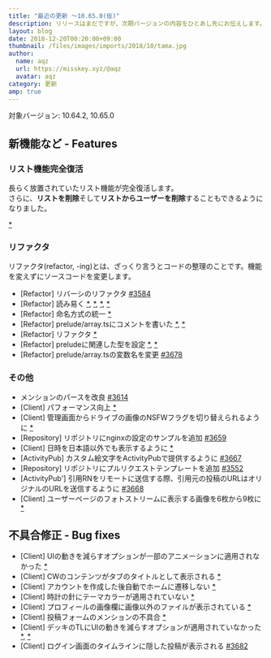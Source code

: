 ```yaml
---
title: "最近の更新 ～10.65.0(仮)"
description: リリースはまだですが、次期バージョンの内容をひとあし先にお伝えします。
layout: blog
date: 2018-12-20T00:20:00+09:00
thumbnail: /files/images/imports/2018/10/tama.jpg
author:
  name: aqz
  url: https://misskey.xyz/@aqz
  avatar: aqz
category: 更新
amp: true
---
```

対象バージョン: 10.64.2, 10.65.0

## 新機能など - Features
### リスト機能完全復活
長らく放置されていたリスト機能が完全復活します。  
さらに、**リストを削除**そして**リストからユーザーを削除**することもできるようになりました。

[*](https://github.com/syuilo/misskey/commit/e88ce1746ddab75baa2fbb70efa594c0b126859d)

### リファクタ
リファクタ(refactor, -ing)とは、ざっくり言うとコードの整理のことです。機能を変えずにソースコードを変更します。

- [Refactor] リバーシのリファクタ [#3584](https://github.com/syuilo/misskey/pull/3584)
- [Refactor] 読み易く [*](https://github.com/syuilo/misskey/commit/cddbbdf5d0e1a4c07011d0daff653aba15d10d2e), [*](https://github.com/syuilo/misskey/commit/57150fd910c06975c5310f9ec908998e13ad64e3), [*](https://github.com/syuilo/misskey/commit/91811ea5005580621464e555ea091638e5df1a0d), [*](https://github.com/syuilo/misskey/commit/80c74b1fa7b3f89d3581d7f1f48bcd7aa5b111d0)
- [Refactor] 命名方式の統一 [*](https://github.com/syuilo/misskey/commit/534de244065333c97ed11e70e4d8bb49ef0d2566)
- [Refactor] prelude/array.tsにコメントを書いた [*](https://github.com/syuilo/misskey/commit/2ee438dece36fd039dcfee291ffcc97aacd78edf), [*](https://github.com/syuilo/misskey/commit/624fd093f219d2f2eb20f566e3c5672d30639ce3)
- [Refactor] リファクタ [*](https://github.com/syuilo/misskey/commit/556677be7ae4e1075f4170dc5b92ed485f2889da)
- [Refactor] preludeに関連した型を設定 [*](https://github.com/syuilo/misskey/commit/78ec06bda3185896119378c851661322d0937a86), [*](https://github.com/syuilo/misskey/commit/8025b121af723581680f55ccb4b17d2dea9a8572)
- [Refactor] prelude/array.tsの変数名を変更 [#3678](https://github.com/syuilo/misskey/pull/3678)

### その他
- メンションのパースを改良 [#3614](https://github.com/syuilo/misskey/pull/3614)
- [Client] パフォーマンス向上 [*](https://github.com/syuilo/misskey/commit/423dc2349bd7f987f72060aba4e155264ffb6361)
- [Client] 管理画面からドライブの画像のNSFWフラグを切り替えられるように [*](https://github.com/syuilo/misskey/commit/7f77517fc80f43253a33055b64d30e6d7b751dfd)
- [Repository] リポジトリにnginxの設定のサンプルを追加 [#3659](https://github.com/syuilo/misskey/pull/3659)
- [Client] 日時を日本語以外でも表示するように [*](https://github.com/syuilo/misskey/commit/6c47bf5b76e1d8538d399c510aabcb7eeeb5729a)
- [ActivityPub] カスタム絵文字をActivityPubで提供するように [#3667](https://github.com/syuilo/misskey/pull/3667)
- [Repository] リポジトリにプルリクエストテンプレートを追加 [#3552](https://github.com/syuilo/misskey/pull/3552)
- [ActivityPub'] 引用RNをリモートに送信する際、引用元の投稿のURLはオリジナルのURLを送信するように [#3668](https://github.com/syuilo/misskey/pull/3668)
- [Client] ユーザーページのフォトストリームに表示する画像を6枚から9枚に [*](https://github.com/syuilo/misskey/commit/d15cce53374468a511c29b83b689b312092d0322)

## 不具合修正 - Bug fixes
- [Client] UIの動きを減らすオプションが一部のアニメーションに適用されなかった [*](https://github.com/syuilo/misskey/commit/7e2b70f91288813423e3108ca4f8ea7448154d8d)
- [Client] CWのコンテンツがタブのタイトルとして表示される [*](https://github.com/syuilo/misskey/commit/65d943e42a690e0915e2114819c72e96c8472398)
- [Client] アカウントを作成した後自動でホームに遷移しない [*](https://github.com/syuilo/misskey/commit/52b59e9d7be3bdc9159351f918cf81d707a176a0)
- [Client] 時計の針にテーマカラーが適用されていない [*](https://github.com/syuilo/misskey/commit/b2f288dcac92412550841d91d40af119e0187e91)
- [Client] プロフィールの画像欄に画像以外のファイルが表示されている [*](https://github.com/syuilo/misskey/commit/37daff6d619765c11cc497dae349a9a751b5552e)
- [Client] 投稿フォームのメンションの不具合 [*](https://github.com/syuilo/misskey/commit/00f979f0e65d92d4ad522146e5543a651485933c)
- [Client] デッキのTLにUIの動きを減らすオプションが適用されていなかった [*](https://github.com/syuilo/misskey/commit/fca4ceef21c665c45b131377ba3b1f82d573efd1), [*](https://github.com/syuilo/misskey/commit/6ef83d9c594d3b98f807e1c692dfbe4722faf466)
- [Client] ログイン画面のタイムラインに隠した投稿が表示される [#3682](https://github.com/syuilo/misskey/pull/3682)